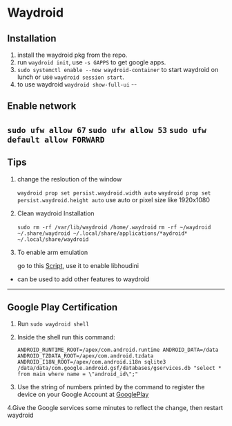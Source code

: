 # Waydroid

## Installation

1. install the waydroid pkg from the repo.
2. run `waydroid init`, use `-s GAPPS` to get google apps.
3. `sudo systemctl enable --now waydroid-container` to start waydroid on lunch or use `waydroid session start`.
4. to use waydroid `waydroid show-full-ui`
--
## Enable network

`sudo ufw allow 67`
`sudo ufw allow 53`
`sudo ufw default allow FORWARD`
---
## Tips 

1. change the resloution of the window 

    `waydroid prop set persist.waydroid.width auto`
    `waydroid prop set persist.waydroid.height auto`
use auto or pixel size like 1920x1080

2. Clean waydroid Installation

    `sudo rm -rf /var/lib/waydroid /home/.waydroid`
    `rm -rf ~/waydroid ~/.share/waydroid ~/.local/share/applications/*aydroid* ~/.local/share/waydroid`

3. To enable arm emulation

    go to this [Script](https://github.com/casualsnek/waydroid_script), use it to enable libhoudini

* can be used to add other features to waydroid 
---
## Google Play Certification

1. Run `sudo waydroid shell`

2. Inside the shell run this command:

    `ANDROID_RUNTIME_ROOT=/apex/com.android.runtime ANDROID_DATA=/data ANDROID_TZDATA_ROOT=/apex/com.android.tzdata ANDROID_I18N_ROOT=/apex/com.android.i18n sqlite3 /data/data/com.google.android.gsf/databases/gservices.db "select * from main where name = \"android_id\";"`

3. Use the string of numbers printed by the command to register the device on your Google Account at [GooglePlay](https://www.google.com/android/uncertified)

4.Give the Google services some minutes to reflect the change, then restart waydroid
